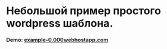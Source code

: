 # Небольшой пример простого wordpress шаблона.

<strong>Demo: <a href="https://example-0.000webhostapp.com/">example-0.000webhostapp.com</a></strong>